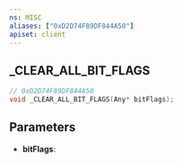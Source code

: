 ```yaml
---
ns: MISC
aliases: ["0xD2D74F89DF844A50"]
apiset: client
---
```

## _CLEAR_ALL_BIT_FLAGS

```c
// 0xD2D74F89DF844A50
void _CLEAR_ALL_BIT_FLAGS(Any* bitFlags);
```


## Parameters
* **bitFlags**:



